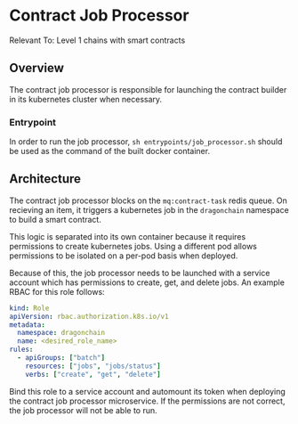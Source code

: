# Contract Job Processor

Relevant To: Level 1 chains with smart contracts

## Overview

The contract job processor is responsible for launching the contract builder
in its kubernetes cluster when necessary.

### Entrypoint

In order to run the job processor, `sh entrypoints/job_processor.sh` should be
used as the command of the built docker container.

## Architecture

The contract job processor blocks on the `mq:contract-task` redis queue. On
recieving an item, it triggers a kubernetes job in the `dragonchain` namespace
to build a smart contract.

This logic is separated into its own container because it requires permissions
to create kubernetes jobs. Using a different pod allows permissions to be
isolated on a per-pod basis when deployed.

Because of this, the job processor needs to be launched with a service account
which has permissions to create, get, and delete jobs. An example RBAC for this
role follows:

```yaml
kind: Role
apiVersion: rbac.authorization.k8s.io/v1
metadata:
  namespace: dragonchain
  name: <desired_role_name>
rules:
  - apiGroups: ["batch"]
    resources: ["jobs", "jobs/status"]
    verbs: ["create", "get", "delete"]
```

Bind this role to a service account and automount its token when deploying the
contract job processor microservice. If the permissions are not correct, the
job processor will not be able to run.
